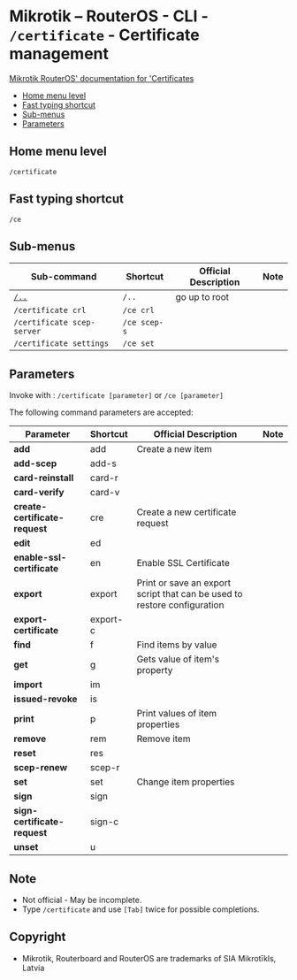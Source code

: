 # Mikrotik – RouterOS - CLI - `/certificate` - Certificate management

[Mikrotik RouterOS' documentation for 'Certificates](https://help.mikrotik.com/docs/display/ROS/Certificates)

- [Home menu level](#home-menu-level)
- [Fast typing shortcut](#fast-typing-shortcut)
- [Sub-menus](#sub-menus)
- [Parameters](#parameters)

## Home menu level

`/certificate`

## Fast typing shortcut

`/ce`

## Sub-menus

| **Sub-command** | **Shortcut** | **Official Description** | **Note** |
|---|---|---|---|
| [`/..`](root-level.md) | `/..` | go up to root |  |
| `/certificate crl` | `/ce crl` |  |  |
| `/certificate scep-server` | `/ce scep-s` |  |  | 
| `/certificate settings` | `/ce set` |  |  | 

## Parameters

Invoke with : `/certificate [parameter]` or `/ce [parameter]`

The following command parameters are accepted:

| **Parameter** | **Shortcut** | **Official Description** | **Note** |
|---|---|---|---|
| **add** | add | Create a new item |  |
| **add-scep** | add-s |  |  |
| **card-reinstall** | card-r |  |  | 
| **card-verify** | card-v |  |  | 
| **create-certificate-request** | cre | Create a new certificate request |  |
| **edit** | ed |  |  | 
| **enable-ssl-certificate** | en | Enable SSL Certificate |  |
| **export** | export | Print or save an export script that can be used to restore configuration |  |
| **export-certificate** | export-c |  |  | 
| **find** | f | Find items by value |  | 
| **get** | g | Gets value of item's property |  |
| **import** | im |  |  | 
| **issued-revoke** | is |  |  |
| **print** | p | Print values of item properties |  |
| **remove** | rem | Remove item |  |
| **reset** | res |  |  | 
| **scep-renew** | scep-r |  |  |
| **set** | set | Change item properties |  | 
| **sign** | sign |  |  | 
| **sign-certificate-request** | sign-c |  |  | 
| **unset** | u |  |  | 

## Note
- Not official - May be incomplete.
- Type `/certificate` and use `[Tab]` twice for possible completions. 

## Copyright
- Mikrotik, Routerboard and RouterOS are trademarks of SIA Mikrotīkls, Latvia
